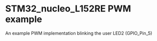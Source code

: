 # STM32_nucleo_L152RE PWM example
An example PWM implementation blinking the user LED2 (GPIO_Pin_5)
 

